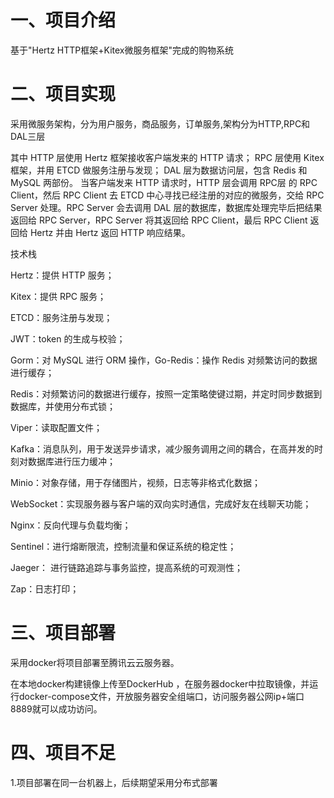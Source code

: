# 一、项目介绍
 基于"Hertz HTTP框架+Kitex微服务框架"完成的购物系统
 # 二、项目实现
采用微服务架构，分为用户服务，商品服务，订单服务,架构分为HTTP,RPC和DAL三层

其中 HTTP 层使用 Hertz 框架接收客户端发来的 HTTP 请求；
RPC 层使用 Kitex 框架，并用 ETCD 做服务注册与发现；
DAL 层为数据访问层，包含 Redis 和 MySQL 两部份。
当客户端发来 HTTP 请求时，HTTP 层会调用 RPC层 的 RPC Client，然后 RPC Client 去 ETCD 中心寻找已经注册的对应的微服务，交给 RPC Server 处理。RPC Server 会去调用 DAL 层的数据库，数据库处理完毕后把结果返回给 RPC Server，RPC Server 将其返回给 RPC Client，最后 RPC Client 返回给 Hertz 并由 Hertz 返回 HTTP 响应结果。

技术栈

Hertz：提供 HTTP 服务；

Kitex：提供 RPC 服务；

ETCD：服务注册与发现；

JWT：token 的生成与校验；

Gorm：对 MySQL 进行 ORM 操作，Go-Redis：操作 Redis 对频繁访问的数据进行缓存；

Redis：对频繁访问的数据进行缓存，按照一定策略使键过期，并定时同步数据到数据库，并使用分布式锁；

Viper：读取配置文件；

Kafka：消息队列，用于发送异步请求，减少服务调用之间的耦合，在高并发的时刻对数据库进行压力缓冲；

Minio：对象存储，用于存储图片，视频，日志等非格式化数据；

WebSocket：实现服务器与客户端的双向实时通信，完成好友在线聊天功能；

Nginx：反向代理与负载均衡；

Sentinel：进行熔断限流，控制流量和保证系统的稳定性；

Jaeger： 进行链路追踪与事务监控，提高系统的可观测性；

Zap：日志打印；


# 三、项目部署
采用docker将项目部署至腾讯云云服务器。

在本地docker构建镜像上传至DockerHub ，在服务器docker中拉取镜像，并运行docker-compose文件，开放服务器安全组端口，访问服务器公网ip+端口8889就可以成功访问。

# 四、项目不足
1.项目部署在同一台机器上，后续期望采用分布式部署
